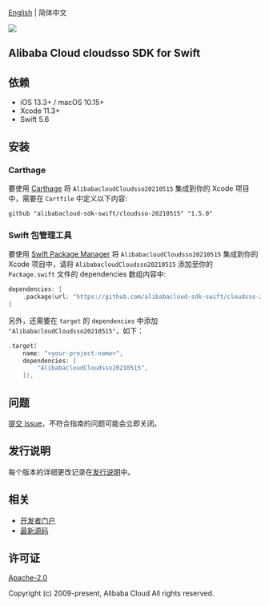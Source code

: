 [English](README.md) | 简体中文

![](https://aliyunsdk-pages.alicdn.com/icons/AlibabaCloud.svg)

## Alibaba Cloud cloudsso SDK for Swift

## 依赖

- iOS 13.3+ / macOS 10.15+
- Xcode 11.3+
- Swift 5.6

## 安装

### Carthage

要使用 [Carthage](https://github.com/Carthage/Carthage) 将 `AlibabacloudCloudsso20210515` 集成到你的 Xcode 项目中，需要在 `Cartfile` 中定义以下内容:

```ogdl
github "alibabacloud-sdk-swift/cloudsso-20210515" "1.5.0"
```

### Swift 包管理工具

要使用 [Swift Package Manager](https://swift.org/package-manager/) 将 `AlibabacloudCloudsso20210515` 集成到你的 Xcode 项目中，请将 `AlibabacloudCloudsso20210515` 添加至你的 `Package.swift` 文件的 dependencies 数组内容中:

```swift
dependencies: [
    .package(url: "https://github.com/alibabacloud-sdk-swift/cloudsso-20210515.git", from: "1.5.0")
]
```

另外，还需要在 `target` 的 `dependencies` 中添加 `"AlibabacloudCloudsso20210515"`，如下：

```swift
.target(
    name: "<your-project-name>",
    dependencies: [
        "AlibabacloudCloudsso20210515",
    ]),
```

## 问题

[提交 Issue](https://github.com/alibabacloud-sdk-swift/cloudsso-20210515/issues/new)，不符合指南的问题可能会立即关闭。

## 发行说明

每个版本的详细更改记录在[发行说明](./ChangeLog.txt)中。

## 相关

* [开发者门户](https://next.api.aliyun.com/home)
* [最新源码](https://github.com/alibabacloud-sdk-swift/cloudsso-20210515)

## 许可证

[Apache-2.0](http://www.apache.org/licenses/LICENSE-2.0)

Copyright (c) 2009-present, Alibaba Cloud All rights reserved.
